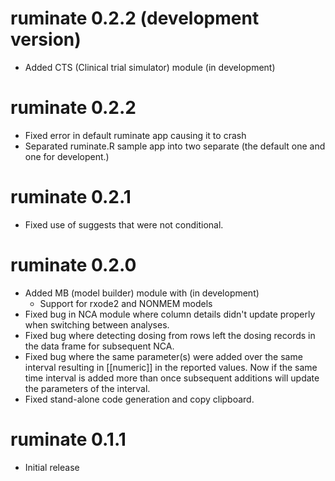 # ruminate 0.2.2 (development version)

- Added CTS (Clinical trial simulator) module (in development)

# ruminate 0.2.2 

- Fixed error in default ruminate app causing it to crash
- Separated ruminate.R sample app into two separate (the default one and one for developent.)

# ruminate 0.2.1 

- Fixed use of suggests that were not conditional. 

# ruminate 0.2.0 

- Added MB (model builder) module with (in development)
  - Support for rxode2 and NONMEM models
- Fixed bug in NCA module where column details didn't update properly when switching between analyses. 
- Fixed bug where detecting dosing from rows left the dosing records in the data frame for subsequent NCA.
- Fixed bug where the same parameter(s) were added over the same interval resulting in [[numeric]] in the reported values. Now if the same time interval is added more than once subsequent additions will update the parameters of the interval.
- Fixed stand-alone code generation and copy clipboard. 

# ruminate 0.1.1

- Initial release
